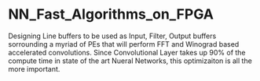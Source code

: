 # NN_Fast_Algorithms_on_FPGA
Designing Line buffers to be used as Input, Filter, Output buffers sorrounding a myriad of PEs that will perform FFT and Winograd based accelerated convolutions.
Since Convolutional Layer takes up 90% of the compute time in state of the art Nueral Networks, this optimizaiton is all the more important.
